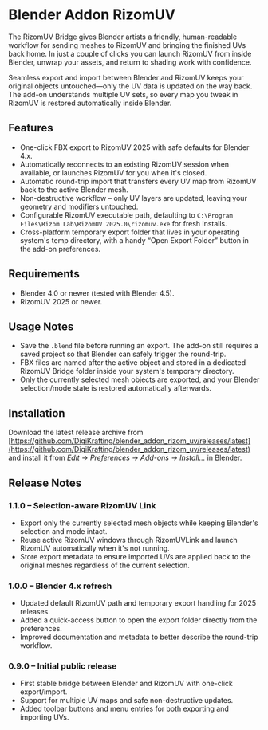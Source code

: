 # Blender Addon RizomUV

The RizomUV Bridge gives Blender artists a friendly, human-readable workflow for sending meshes to RizomUV and bringing the finished UVs back home. In just a couple of clicks you can launch RizomUV from inside Blender, unwrap your assets, and return to shading work with confidence.

Seamless export and import between Blender and RizomUV keeps your original objects untouched—only the UV data is updated on the way back. The add-on understands multiple UV sets, so every map you tweak in RizomUV is restored automatically inside Blender.

## Features

* One-click FBX export to RizomUV 2025 with safe defaults for Blender 4.x.
* Automatically reconnects to an existing RizomUV session when available, or launches RizomUV for you when it's closed.
* Automatic round-trip import that transfers every UV map from RizomUV back to the active Blender mesh.
* Non-destructive workflow – only UV layers are updated, leaving your geometry and modifiers untouched.
* Configurable RizomUV executable path, defaulting to `C:\Program Files\Rizom Lab\RizomUV 2025.0\rizomuv.exe` for fresh installs.
* Cross-platform temporary export folder that lives in your operating system's temp directory, with a handy “Open Export Folder” button in the add-on preferences.

## Requirements

* Blender 4.0 or newer (tested with Blender 4.5).
* RizomUV 2025 or newer.

## Usage Notes

* Save the `.blend` file before running an export. The add-on still requires a saved project so that Blender can safely trigger the round-trip.
* FBX files are named after the active object and stored in a dedicated RizomUV Bridge folder inside your system's temporary directory.
* Only the currently selected mesh objects are exported, and your Blender selection/mode state is restored automatically afterwards.

## Installation

Download the latest release archive from [https://github.com/DigiKrafting/blender_addon_rizom_uv/releases/latest](https://github.com/DigiKrafting/blender_addon_rizom_uv/releases/latest) and install it from *Edit → Preferences → Add-ons → Install...* in Blender.

## Release Notes

### 1.1.0 – Selection-aware RizomUV Link
* Export only the currently selected mesh objects while keeping Blender's selection and mode intact.
* Reuse active RizomUV windows through RizomUVLink and launch RizomUV automatically when it's not running.
* Store export metadata to ensure imported UVs are applied back to the original meshes regardless of the current selection.

### 1.0.0 – Blender 4.x refresh
* Updated default RizomUV path and temporary export handling for 2025 releases.
* Added a quick-access button to open the export folder directly from the preferences.
* Improved documentation and metadata to better describe the round-trip workflow.

### 0.9.0 – Initial public release
* First stable bridge between Blender and RizomUV with one-click export/import.
* Support for multiple UV maps and safe non-destructive updates.
* Added toolbar buttons and menu entries for both exporting and importing UVs.
